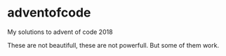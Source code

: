 # adventofcode
My solutions to advent of code 2018

These are not beautifull, these are not powerfull. But some of them work.
